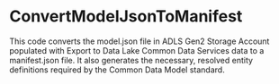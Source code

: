 # ConvertModelJsonToManifest
 This code converts the model.json file in ADLS Gen2 Storage Account populated with Export to Data Lake Common Data Services data to a manifest.json file. It also generates the necessary, resolved entity definitions required by the Common Data Model standard.
